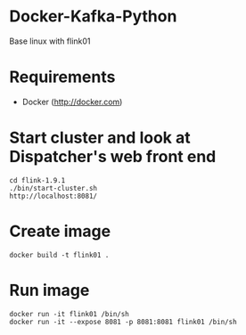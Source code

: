 # Docker-Kafka-Python

Base linux with flink01


# Requirements

- Docker (http://docker.com)

# Start cluster and look at Dispatcher's web front end
```
cd flink-1.9.1
./bin/start-cluster.sh
http://localhost:8081/
```

# Create image
```
docker build -t flink01 .
```
# Run image
```
docker run -it flink01 /bin/sh
docker run -it --expose 8081 -p 8081:8081 flink01 /bin/sh 
```
